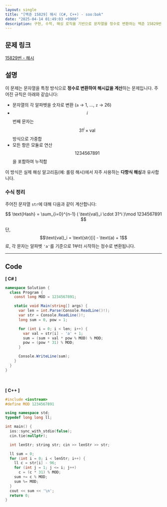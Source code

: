 ```yaml
---
layout: single
title: "[백준 15829] 해시 (C#, C++) - soo:bak"
date: "2025-04-14 01:49:03 +0900"
description: 구현, 수학, 해싱 로직을 기반으로 문자열을 정수로 변환하는 백준 15829번 문제의 C# 및 C++ 풀이와 해설
---
```


## 문제 링크
[15829번 - 해시](https://www.acmicpc.net/problem/15829)

## 설명
이 문제는 문자열을 특정 방식으로 **정수로 변환하여 해시값을 계산**하는 문제입니다.
주어진 규칙은 아래와 같습니다:

- 문자열의 각 알파벳을 숫자로 변환 (`a` → 1, ..., `z` → 26)
- $$i$$번째 문자는 $$31^i \times \text{val}$$ 방식으로 가중합
- 모든 항은 모듈로 연산 $$1234567891$$을 포함하여 누적합

이 방식은 실제 해싱 알고리듬(예: 롤링 해시)에서 자주 사용하는 **다항식 해싱**과 유사합니다.

### 수식 정리
주어진 문자열 `str`에 대해 다음과 같이 계산합니다:

$$
\text{Hash} = \sum_{i=0}^{n-1} ( \text{val}_i \cdot 31^i )\mod 1234567891
$$

단, $$\text{val}_i = \text{str}[i] - \text(a) + 1$$ 로, 각 문자는 알파벳 `'a'`를 기준으로 1부터 시작하는 정수로 변환됩니다.

---

## Code
<b>[ C# ] </b>
<br>

```csharp
namespace Solution {
  class Program {
    const long MOD = 1234567891;

    static void Main(string[] args) {
      var len = int.Parse(Console.ReadLine()!);
      var str = Console.ReadLine()!;
      long sum = 0, pow = 1;

      for (int i = 0; i < len; i++) {
        var val = str[i] - 'a' + 1;
        sum = (sum + val * pow % MOD) % MOD;
        pow = (pow * 31) % MOD;
      }

      Console.WriteLine(sum);
    }
  }
}
```

<br><br>
<b>[ C++ ] </b>
<br>

```cpp
#include <iostream>
#define MOD 1234567891

using namespace std;
typedef long long ll;

int main() {
  ios::sync_with_stdio(false);
  cin.tie(nullptr);

  int lenStr; string str; cin >> lenStr >> str;

  ll sum = 0;
  for (int i = 0; i < lenStr; i++) {
    ll c = str[i] - 96;
    for (int j = 1; j <= i; j++)
      c = (c * 31) % MOD;
    sum += c % MOD;
    sum %= MOD;
  }
  cout << sum << '\n';
  return 0;
}
```
